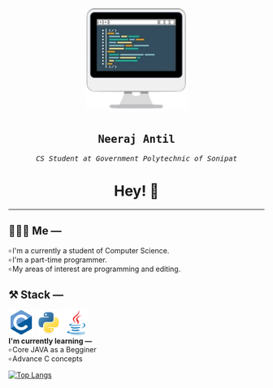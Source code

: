 <div align='center'>
  <img src='https://github.com/Neeraj-Antil/Neeraj-Antil/blob/home/Prog.png' height='200px' width='200px' />
</div>
<pre align='center'><h2>Neeraj Antil</h2><i>CS Student at Government Polytechnic of Sonipat</i>
</pre>
<h1 align='center'>Hey! 👋</h1>
<hr>

## 👨🏻‍💻 Me —
  ৹ I'm a currently a student of Computer Science.<br>
  ৹ I'm a part-time programmer.<br>
  ৹ My areas of interest are programming and editing.<br>
  
## ⚒️ Stack —
  <div>
    <img src='https://github.com/devicons/devicon/blob/master/icons/c/c-original.svg' height = '50px' width = '50px'>
    <img src='https://github.com/devicons/devicon/blob/master/icons/python/python-original.svg' height = '50px' width = '50px'>
    <img src='https://github.com/devicons/devicon/blob/master/icons/java/java-original.svg' height = '50px' width = '50px'>
  </div>
  <b>I'm currently learning —</b><br>
  ৹ Core JAVA as a Begginer<br>
  ৹ Advance C concepts<br>
  
[![Top Langs](https://github-readme-stats.vercel.app/api/top-langs/?username=Neeraj-Antil&layout=compact)](https://github.com/anuraghazra/github-readme-stats)
